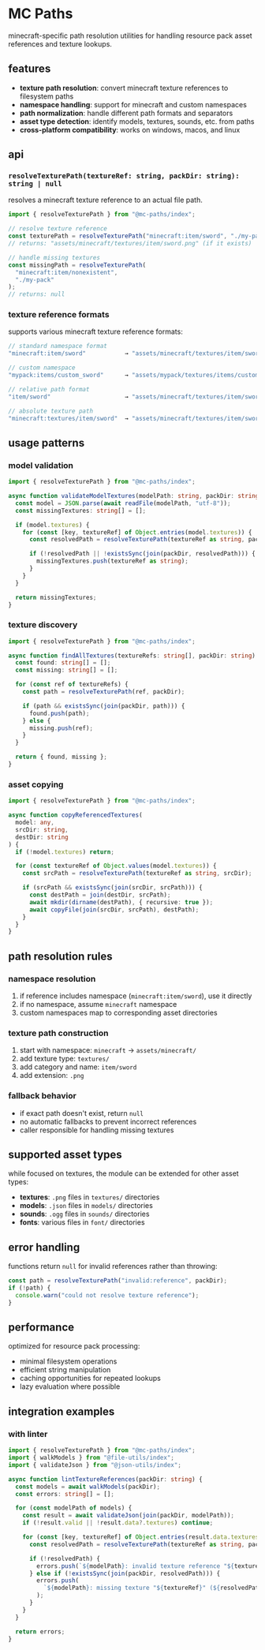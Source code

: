 # MC Paths

minecraft-specific path resolution utilities for handling resource pack asset references and texture lookups.

## features

- **texture path resolution**: convert minecraft texture references to filesystem paths
- **namespace handling**: support for minecraft and custom namespaces
- **path normalization**: handle different path formats and separators
- **asset type detection**: identify models, textures, sounds, etc. from paths
- **cross-platform compatibility**: works on windows, macos, and linux

## api

### `resolveTexturePath(textureRef: string, packDir: string): string | null`

resolves a minecraft texture reference to an actual file path.

```typescript
import { resolveTexturePath } from "@mc-paths/index";

// resolve texture reference
const texturePath = resolveTexturePath("minecraft:item/sword", "./my-pack");
// returns: "assets/minecraft/textures/item/sword.png" (if it exists)

// handle missing textures
const missingPath = resolveTexturePath(
  "minecraft:item/nonexistent",
  "./my-pack"
);
// returns: null
```

### texture reference formats

supports various minecraft texture reference formats:

```typescript
// standard namespace format
"minecraft:item/sword"           → "assets/minecraft/textures/item/sword.png"

// custom namespace
"mypack:items/custom_sword"      → "assets/mypack/textures/items/custom_sword.png"

// relative path format
"item/sword"                     → "assets/minecraft/textures/item/sword.png"

// absolute texture path
"minecraft:textures/item/sword"  → "assets/minecraft/textures/item/sword.png"
```

## usage patterns

### model validation

```typescript
import { resolveTexturePath } from "@mc-paths/index";

async function validateModelTextures(modelPath: string, packDir: string) {
  const model = JSON.parse(await readFile(modelPath, "utf-8"));
  const missingTextures: string[] = [];

  if (model.textures) {
    for (const [key, textureRef] of Object.entries(model.textures)) {
      const resolvedPath = resolveTexturePath(textureRef as string, packDir);

      if (!resolvedPath || !existsSync(join(packDir, resolvedPath))) {
        missingTextures.push(textureRef as string);
      }
    }
  }

  return missingTextures;
}
```

### texture discovery

```typescript
import { resolveTexturePath } from "@mc-paths/index";

async function findAllTextures(textureRefs: string[], packDir: string) {
  const found: string[] = [];
  const missing: string[] = [];

  for (const ref of textureRefs) {
    const path = resolveTexturePath(ref, packDir);

    if (path && existsSync(join(packDir, path))) {
      found.push(path);
    } else {
      missing.push(ref);
    }
  }

  return { found, missing };
}
```

### asset copying

```typescript
import { resolveTexturePath } from "@mc-paths/index";

async function copyReferencedTextures(
  model: any,
  srcDir: string,
  destDir: string
) {
  if (!model.textures) return;

  for (const textureRef of Object.values(model.textures)) {
    const srcPath = resolveTexturePath(textureRef as string, srcDir);

    if (srcPath && existsSync(join(srcDir, srcPath))) {
      const destPath = join(destDir, srcPath);
      await mkdir(dirname(destPath), { recursive: true });
      await copyFile(join(srcDir, srcPath), destPath);
    }
  }
}
```

## path resolution rules

### namespace resolution

1. if reference includes namespace (`minecraft:item/sword`), use it directly
2. if no namespace, assume `minecraft` namespace
3. custom namespaces map to corresponding asset directories

### texture path construction

1. start with namespace: `minecraft` → `assets/minecraft/`
2. add texture type: `textures/`
3. add category and name: `item/sword`
4. add extension: `.png`

### fallback behavior

- if exact path doesn't exist, return `null`
- no automatic fallbacks to prevent incorrect references
- caller responsible for handling missing textures

## supported asset types

while focused on textures, the module can be extended for other asset types:

- **textures**: `.png` files in `textures/` directories
- **models**: `.json` files in `models/` directories
- **sounds**: `.ogg` files in `sounds/` directories
- **fonts**: various files in `font/` directories

## error handling

functions return `null` for invalid references rather than throwing:

```typescript
const path = resolveTexturePath("invalid:reference", packDir);
if (!path) {
  console.warn("could not resolve texture reference");
}
```

## performance

optimized for resource pack processing:

- minimal filesystem operations
- efficient string manipulation
- caching opportunities for repeated lookups
- lazy evaluation where possible

## integration examples

### with linter

```typescript
import { resolveTexturePath } from "@mc-paths/index";
import { walkModels } from "@file-utils/index";
import { validateJson } from "@json-utils/index";

async function lintTextureReferences(packDir: string) {
  const models = await walkModels(packDir);
  const errors: string[] = [];

  for (const modelPath of models) {
    const result = await validateJson(join(packDir, modelPath));
    if (!result.valid || !result.data?.textures) continue;

    for (const [key, textureRef] of Object.entries(result.data.textures)) {
      const resolvedPath = resolveTexturePath(textureRef as string, packDir);

      if (!resolvedPath) {
        errors.push(`${modelPath}: invalid texture reference "${textureRef}"`);
      } else if (!existsSync(join(packDir, resolvedPath))) {
        errors.push(
          `${modelPath}: missing texture "${textureRef}" (${resolvedPath})`
        );
      }
    }
  }

  return errors;
}
```
